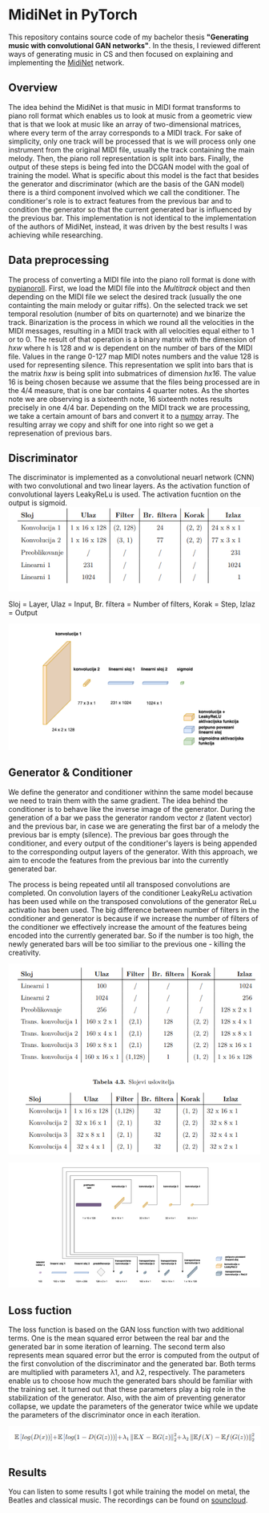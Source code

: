 # MidiNet in PyTorch

This repository contains source code of my bachelor thesis **"Generating music with convolutional GAN networks"**. In the thesis, I reviewed different ways of generating music in CS and then focused on explaining and implementing the [MidiNet](https://github.com/RichardYang40148/MidiNet/tree/master/v1) network.

## Overview

 The idea behind the MidiNet is that music in MIDI format transforms to piano roll format which enables us to look at music from a geometric view
that is that we look at music like an array of two-dimensional matrices, where every term of the array corresponds to a MIDI track. For sake of simplicity, only one track will be processed that is we will process only one instrument from the original MIDI file, usually the track containing the main melody. Then, the piano roll representation is split into bars. Finally, the output of these steps is being fed into the DCGAN model with the goal of training the model. What is specific about this model is the fact that besides the generator and discriminator (which are the basis of the GAN model) there is a third component involved which we call the conditioner. The conditioner's role is to extract features from the previous bar and to condition the generator so that the current generated bar is influenced by the previous bar. This implementation is not identical to the implementation of the authors of MidiNet, instead, it was driven by the best results I was achieving while researching.
## Data preprocessing
The process of converting a MIDI file into the piano roll format is done with [pypianoroll](https://salu133445.github.io/pypianoroll/). First, we load the MIDI file into the *Multitrack* object and then depending on the MIDI file we select the desired track (usually the one containting the main melody or guitar riffs). On the selected track we set temporal resolution (number of bits on quarternote) and we binarize the track. Binarization is the process in which we round all the velocities in the MIDI messages, resulting in a MIDI track with all velocities equal either to 1 or to 0. The result of that operation is a binary matrix with the dimension of *hxw* where h is 128 and w is dependent on the number of bars of the MIDI file. Values in the range 0-127 map MIDI notes numbers and the value 128 is used for representing silence. This representation we split into bars that is the matrix *hxw* is being split into submatrices of dimension *hx16*. The value 16 is being chosen because we assume that the files being processed are in the 4/4 measure, that is one bar contains 4 quarter notes.  As the shortes note we are observing is a sixteenth note, 16 sixteenth notes results precisely in one 4/4 bar. Depending on the MIDI track we are processing, we take a certain amount of bars and convert it to a [numpy](https://numpy.org/doc/stable/index.html) array. The resulting array we copy and shift for one into right so we get a represenation of previous bars.


## Discriminator
The discriminator is implemented as a convolutional neuarl network (CNN) with two convolutional and two linear layers. As the activation function of convolutional layers LeakyReLu is used. The activation fucntion on the output is sigmoid.
![Discriminator layers](./images/discriminator-layers.png)

Sloj = Layer, Ulaz = Input, Br. filtera = Number of filters, Korak = Step, Izlaz = Output

![Discriminator diagram](./images/discriminator-diagram.png)

## Generator & Conditioner
We define the generator and conditioner withinn the same model because we need to train them with the same gradient. The idea behind the conditioner is to behave like the inverse image of the generator. During the generation of a bar we pass the generator random vector *z* (latent vector) and the previous bar, in case we are generating the first bar of a melody the previous bar is empty (silence). The previous bar goes through the conditioner, and every output of the conditioner's layers is being appended to the corresponding output layers of the generator. With this approach, we aim to encode the features from the previous bar into the currently generated bar.

The process is being repeated until all transposed convolutions are completed. On convolution layers of the conditioner LeakyReLu activation has been used while on the transposed convolutions of the generator ReLu activatio has been used. The big difference between number of filters in the conditioner and generator is because if we increase the number of filters of the conditioner we effectively increase the amount of the features being encoded into the currently generated bar. So if the number is too high, the newly generated bars will be too similiar to the previous one - killing the creativity.

![Generator & Conditioner layers](./images/generator-layers.png)

![Generator & Conditioner diagram](./images/generator-diagram.png)


## Loss fuction
The loss function is based on the GAN loss function with two additional terms. One is the mean squared error between the real bar and the generated bar in some iteration of learning. The second term also represents mean squared error but the error is computed from the output of the first convolution of the discriminator and the generated bar. Both terms are multiplied with parameters  λ1, and λ2, respectively. The parameters enable us to choose how much the generated bars should be familiar with the training set. It turned out that these parameters play a big role in the stabilization of the generator. Also, with the aim of preventing generator collapse, we update the parameters of the generator twice while we update the parameters of the discriminator once in each iteration.

![Loss function](./images/loss-function.png)

## Results
You can listen to some results I got while training the model on metal, the Beatles and classical music. The recordings can be found on [souncloud](https://soundcloud.com/tylerdurden-9/sets/ai-generated-music).







